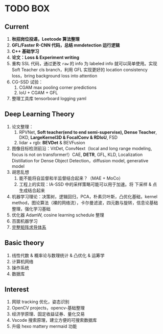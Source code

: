 # TODO BOX

## Current

1. **秋招岗位投递，Leetcode 算法整理**
3. **GFL/Faster R-CNN 代码，总结 mmdetection 运行逻辑**
4. **C++ 基础学习**
5. **论文：Loss & Experiment writing**
6. 重构 SSL 代码，通过更改 `raw` 的 info 为 labeled info 就可以简单使用。实现 Soft Teacher cls branch，利用 GFL 实现更好的 location consistency loss，bring background loss into attention
7. CG-SSD 试验：
   1. CGAM max pooling corner predictions
   1. IoU + CGAM + GFL
8. 整理工具库 tensorboard logging yaml

## Deep Learning Theory

1. 论文整理：
   1. RPVNet, **Soft teacher(end to end semi-supervise), Dense Teacher**, DKD, **LargeKernel3D & FocalConv & RDIoU**, FSD
   2. lidar + rgb: **BEVDet** & BEVFusion
2. 图像目标检测前沿：VitDet, ConvNext（local and long range modeling, focus is not on transformer!）CAE, **DETR**, GFL, KLD, Localization Distillation for Dense Object Detection，diffusion model, generative model
3. 胡思乱想
   1. 能不能将自监督和半监督结合起来？（MAE + MoCo）
   2. 工程上的实现：IA-SSD 中的采样策略可能可以用于加速。将 下采样 & 点生成结合起来
4. 机器学习理论：决策树，逻辑回归，PCA，朴素贝叶斯，凸优化基础，kernel method，图论算法（裸的网络流），卡尔曼滤波，四元数与旋转，信息论基础整理，强化学习基础
5. 优化器 AdamW, cosine learning schedule 整理
6. 百面机器学习
7. [完整矩阵求导体系](https://zhuanlan.zhihu.com/p/24709748)

## Basic theory

1. 线性代数 & 概率论与数理统计 & 凸优化 & 运筹学
1. 计算机网络
2. 操作系统
3. 数据库

## Interest

1. 网球 tracking 优化，姿态识别
2. OpenCV projects，opencv-基础整理
3. 经济学原理、固定收益证券、量化交易
4. Vscode 搜索原理，建立方便的可搜索数据库
4. 升级 hexo mattery mermaid 功能
